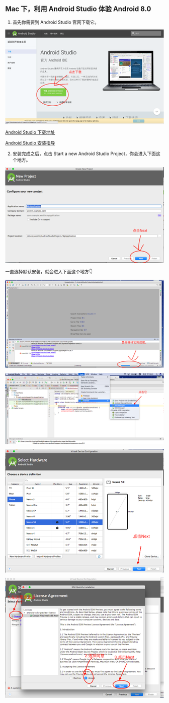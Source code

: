 ##  Mac 下，利用 Android Studio 体验 Android 8.0

1. 首先你需要到 Android Studio 官网下载它。

![GitHub](img/android-sudio-2017-10-20-10.31.08.png "android studio download")


[Android Studio 下载地址](https://developer.android.com/studio/index.html?hl=zh-cn)

[Android Studio 安装指导](https://developer.android.com/studio/install.html?hl=zh-cn)


2. 安装完成之后，点击 Start a new Android Studio Project，你会进入下面这个地方。

![create project](img/create-new-project.png "Create New Project")

一直选择默认安装，就会进入下面这个地方👇

![MyApplication](img/MyApplocation.png "This is MyApplication Project")

![into avd manager](img/into-avd-manger.png "Into AVD Manger")

![virtual device configuration](img/virtual-device-configuration.png "Virtual Device Configuration")

![sdk quickfix installation](img/sdk-quickfix-installation.png "SDK Quickfix Installation")